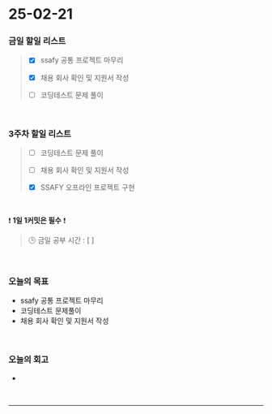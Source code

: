 # 25-02-21

### 금일 할일 리스트

> - [x] ssafy 공통 프로젝트 마무리
>
> - [x] 채용 회사 확인 및 지원서 작성
>
> - [ ] 코딩테스트 문제 풀이

<br/>

### 3주차 할일 리스트

> - [ ] 코딩테스트 문제 풀이
>
> - [ ] 채용 회사 확인 및 지원서 작성
>
> - [x] SSAFY 오프라인 프로젝트 구현

<br/>

❗ **1일 1커밋은 필수** ❗

> 🕒 금일 공부 시간 : [  ]

<br/>

### 오늘의 목표
- ssafy 공통 프로젝트 마무리
- 코딩테스트 문제풀이
- 채용 회사 확인 및 지원서 작성

<br>

### 오늘의 회고
- 

<br/>

---
